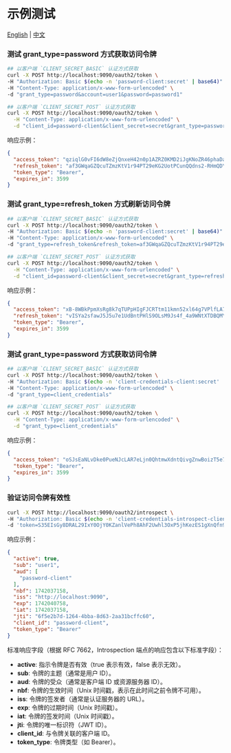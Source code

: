 示例测试
======

[English](README.md) | [中文](README_zh.md)

### 测试 grant_type=password 方式获取访问令牌

```bash
## 以客户端 `CLIENT_SECRET_BASIC` 认证方式获取
curl -X POST http://localhost:9090/oauth2/token \
-H "Authorization: Basic $(echo -n 'password-client:secret' | base64)" \
-H "Content-Type: application/x-www-form-urlencoded" \
-d "grant_type=password&account=user1&password=password1"

## 以客户端 `CLIENT_SECRET_POST` 认证方式获取
curl -X POST http://localhost:9090/oauth2/token \
  -H "Content-Type: application/x-www-form-urlencoded" \
  -d "client_id=password-client&client_secret=secret&grant_type=password&account=user1&password=password1"
```

响应示例：

```json
{
  "access_token": "qziqlG0vFI6dW8eZjQnxeH42n0p1AZRZ0KMD2iJgKNoZR46phaDa9ZzZXORDIhLxIN40zHXcoohv9_AqJVG1TA0JdZIMSEx6PagwZJtIk00XgVsXMjyrUZ0w9nM2j2UT",
  "refresh_token": "af3GWqaGZQcuTZmzKtV1r94PT29eKG2UotPCunQQdns2-RHmQDYW13qZwCw7SBS24OiauNwChXwc8VYPwZ1UsxgkS3CJA7IdSaEe4p9kNGjpFOw-YOX1roCfxiQN67xo",
  "token_type": "Bearer",
  "expires_in": 3599
}
```

### 测试 grant_type=refresh_token 方式刷新访问令牌

```bash
## 以客户端 `CLIENT_SECRET_BASIC` 认证方式获取
curl -X POST http://localhost:9090/oauth2/token \
-H "Authorization: Basic $(echo -n 'password-client:secret' | base64)" \
-H "Content-Type: application/x-www-form-urlencoded" \
-d "grant_type=refresh_token&refresh_token=af3GWqaGZQcuTZmzKtV1r94PT29eKG2UotPCunQQdns2-RHmQDYW13qZwCw7SBS24OiauNwChXwc8VYPwZ1UsxgkS3CJA7IdSaEe4p9kNGjpFOw-YOX1roCfxiQN67xo"

## 以客户端 `CLIENT_SECRET_POST` 认证方式获取
curl -X POST http://localhost:9090/oauth2/token \
  -H "Content-Type: application/x-www-form-urlencoded" \
  -d "client_id=password-client&client_secret=secret&grant_type=refresh_token&refresh_token=af3GWqaGZQcuTZmzKtV1r94PT29eKG2UotPCunQQdns2-RHmQDYW13qZwCw7SBS24OiauNwChXwc8VYPwZ1UsxgkS3CJA7IdSaEe4p9kNGjpFOw-YOX1roCfxiQN67xo"
```

响应示例：

```json
{
  "access_token": "xB-8WBkPpmXsRg8k7qTUPpHIgFJCRTtm11kmn52xl64g7VPlfLA7k5Z2u1UQ_HOOrvOmgW1YCfcYkItXZ2eAJ6sDEMVRQx5amvlVx6v8svXlhXqWQKgGUCJBUaI_3Gpn",
  "refresh_token": "vISYa2sfawJ5J5u7e1UdBntPHlS9OLsM9Js4f_4a9WNtXTDBQMYji1XkqkSvc5Urs4Ek2lj3XcrtPEMDoYtkih9HWcVs1sIS6r22LLh1P68qY3PZnam66cRYNlkacllV",
  "token_type": "Bearer",
  "expires_in": 3599
}
```

### 测试 grant_type=password 方式获取访问令牌

```bash
## 以客户端 `CLIENT_SECRET_BASIC` 认证方式获取
curl -X POST http://localhost:9090/oauth2/token \
-H "Authorization: Basic $(echo -n 'client-credentials-client:secret' | base64)" \
-H "Content-Type: application/x-www-form-urlencoded" \
-d "grant_type=client_credentials"

## 以客户端 `CLIENT_SECRET_POST` 认证方式获取
curl -X POST http://localhost:9090/oauth2/token \
  -H "Content-Type: application/x-www-form-urlencoded" \
  -d "grant_type=client_credentials"
```

响应示例：

```json
{
  "access_token": "oSJsEaNLvDke0PueNJcLAR7eLjn0QhtmwXdntQivgZnwBoizT5e7TLbXQVsQdLR24W7uxB0lNyIz9LptMGorKiinnfjaed8pmupa728j5nOAPp9EwspHwwqcPAIuJPm8",
  "token_type": "Bearer",
  "expires_in": 3599
}
```

### 验证访问令牌有效性

```bash
curl -X POST http://localhost:9090/oauth2/introspect \
-H "Authorization: Basic $(echo -n 'client-credentials-introspect-client:secret' | base64)" \
-d 'token=S35EIsGy8DRAL29IxY0OjY0KZanlVePh8AhF2Uwhl3OxP5jhKezES1gXnQfn9VzfD9c0Vprx3jA5EUQMCS70xlnyL04KP2r2iSy1HNPiNvqMd6oqqeK9YeSaCichURQG'
```

响应示例：

```json
{
  "active": true, 
  "sub": "user1",
  "aud": [
    "password-client"
  ],
  "nbf": 1742037158,
  "iss": "http://localhost:9090",
  "exp": 1742040758,
  "iat": 1742037158,
  "jti": "6f5e2b7d-1264-4bba-8d63-2aa31bcffc60",
  "client_id": "password-client",
  "token_type": "Bearer"
}
```

标准响应字段（根据 RFC 7662，Introspection 端点的响应包含以下标准字段）：

- **active**: 指示令牌是否有效（true 表示有效，false 表示无效）。
- **sub**: 令牌的主题（通常是用户 ID）。
- **aud**: 令牌的受众（通常是客户端 ID 或资源服务器 ID）。
- **nbf**: 令牌的生效时间（Unix 时间戳，表示在此时间之前令牌不可用）。
- **iss**: 令牌的签发者（通常是认证服务器的 URL）。
- **exp**: 令牌的过期时间（Unix 时间戳）。
- **iat**: 令牌的签发时间（Unix 时间戳）。
- **jti**: 令牌的唯一标识符（JWT ID）。
- **client_id**: 与令牌关联的客户端 ID。
- **token_type**: 令牌类型（如 Bearer）。
